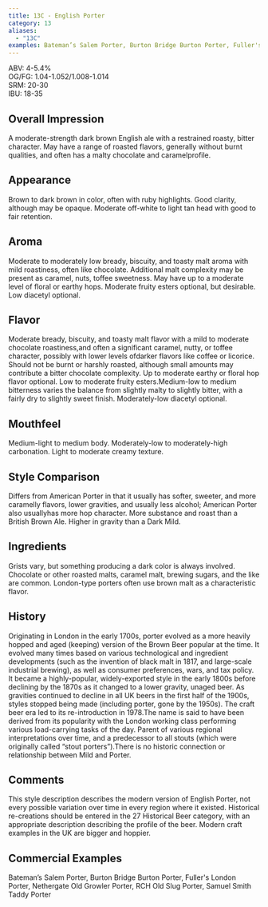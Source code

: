 ```yaml
---
title: 13C - English Porter
category: 13
aliases: 
  - "13C"
examples: Bateman’s Salem Porter, Burton Bridge Burton Porter, Fuller's London Porter, Nethergate Old Growler Porter, RCH Old Slug Porter, Samuel Smith Taddy Porter
---
```


ABV: 4-5.4%  
OG/FG: 1.04-1.052/1.008-1.014  
SRM: 20-30  
IBU: 18-35

## Overall Impression
A moderate-strength dark brown English ale with a restrained roasty, bitter character. May have a range of roasted flavors, generally without burnt qualities, and often has a malty chocolate and caramelprofile.

## Appearance
Brown to dark brown in color, often with ruby highlights. Good clarity, although may be opaque. Moderate off-white to light tan head with good to fair retention.

## Aroma
Moderate to moderately low bready, biscuity, and toasty malt aroma with mild roastiness, often like chocolate. Additional malt complexity may be present as caramel, nuts, toffee sweetness. May have up to a moderate level of floral or earthy hops. Moderate fruity esters optional, but desirable. Low diacetyl optional.

## Flavor
Moderate bready, biscuity, and toasty malt flavor with a mild to moderate chocolate roastiness,and often a significant caramel, nutty, or toffee character, possibly with lower levels ofdarker flavors like coffee or licorice. Should not be burnt or harshly roasted, although small amounts may contribute a bitter chocolate complexity. Up to moderate earthy or floral hop flavor optional. Low to moderate fruity esters.Medium-low to medium bitterness varies the balance from slightly malty to slightly bitter, with a fairly dry to slightly sweet finish. Moderately-low diacetyl optional.

## Mouthfeel
Medium-light to medium body. Moderately-low to moderately-high carbonation. Light to moderate creamy texture.

## Style Comparison
Differs from American Porter in that it usually has softer, sweeter, and more caramelly flavors, lower gravities, and usually less alcohol; American Porter also usuallyhas more hop character. More substance and roast than a British Brown Ale. Higher in gravity than a Dark Mild.

## Ingredients
Grists vary, but something producing a dark color is always involved. Chocolate or other roasted malts, caramel malt, brewing sugars, and the like are common. London-type porters often use brown malt as a characteristic flavor.

## History
Originating in London in the early 1700s, porter evolved as a more heavily hopped and aged (keeping) version of the Brown Beer popular at the time. It evolved many times based on various technological and ingredient developments (such as the invention of black malt in 1817, and large-scale industrial brewing), as well as consumer preferences, wars, and tax policy. It became a highly-popular, widely-exported style in the early 1800s before declining by the 1870s as it changed to a lower gravity, unaged beer. As gravities continued to decline in all UK beers in the first half of the 1900s, styles stopped being made (including porter, gone by the 1950s). The craft beer era led to its re-introduction in 1978.The name is said to have been derived from its popularity with the London working class performing various load-carrying tasks of the day. Parent of various regional interpretations over time, and a predecessor to all stouts (which were originally called “stout porters”).There is no historic connection or relationship between Mild and Porter.

## Comments
This style description describes the modern version of English Porter, not every possible variation over time in every region where it existed. Historical re-creations should be entered in the 27 Historical Beer category, with an appropriate description describing the profile of the beer. Modern craft examples in the UK are bigger and hoppier.

## Commercial Examples
Bateman’s Salem Porter, Burton Bridge Burton Porter, Fuller's London Porter, Nethergate Old Growler Porter, RCH Old Slug Porter, Samuel Smith Taddy Porter